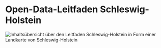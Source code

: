 # Open-Data-Leitfaden Schleswig-Holstein

![Inhaltsübersicht über den Leitfaden Schleswig-Holstein in Form einer Landkarte von Schleswig-Holstein](images/title.png "Inhaltsübersicht über den Leitfaden Schleswig-Holstein")

